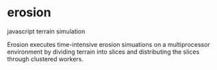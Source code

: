 # erosion
javascript terrain simulation

Erosion executes time-intensive erosion simuations on a multiprocessor environment by dividing terrain into slices
and distributing the slices through clustered workers.
